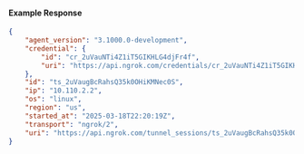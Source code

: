 <!-- Code generated for API Clients. DO NOT EDIT. -->

#### Example Response

```json
{
	"agent_version": "3.1000.0-development",
	"credential": {
		"id": "cr_2uVauNTi4Z1iT5GIKHLG4djFr4f",
		"uri": "https://api.ngrok.com/credentials/cr_2uVauNTi4Z1iT5GIKHLG4djFr4f"
	},
	"id": "ts_2uVaugBcRahsQ35k0OHiKMNec0S",
	"ip": "10.110.2.2",
	"os": "linux",
	"region": "us",
	"started_at": "2025-03-18T22:20:19Z",
	"transport": "ngrok/2",
	"uri": "https://api.ngrok.com/tunnel_sessions/ts_2uVaugBcRahsQ35k0OHiKMNec0S"
}
```
